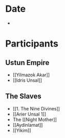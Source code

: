 # Date
- 

# Participants

## Ustun Empire
- [[Yilmazok Akar]]
- [[Idris Unsal]]

## The Slaves
- [[1. The Nine Divines]]
- [[Arier Unsal 1]]
- The [[Night Mother]] 
- [[Aydinlamat]]
- [[Yikim]]